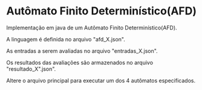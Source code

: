 # Autômato Finito Determinístico(AFD)

Implementação em java de um Autômato Finito Determinístico(AFD).

A linguagem é definida no arquivo "afd_X.json".

As entradas a serem avaliadas no arquivo "entradas_X.json".

Os resultados das avaliações são armazenados no arquivo "resultado_X".json".

Altere o arquivo principal para executar um dos 4 autômatos especificados.